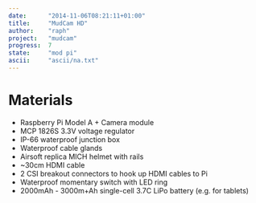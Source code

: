 ```yaml
---
date:      "2014-11-06T08:21:11+01:00"
title:     "MudCam HD"
author:    "raph"
project:   "mudcam"
progress:  7
state:     "mod pi"
ascii:     "ascii/na.txt"
---
```

# Materials
* Raspberry Pi Model A + Camera module
* MCP 1826S 3.3V voltage regulator
* IP-66 waterproof junction box
* Waterproof cable glands
* Airsoft replica MICH helmet with rails
* ~30cm HDMI cable
* 2 CSI breakout connectors to hook up HDMI cables to Pi
* Waterproof momentary switch with LED ring
* 2000mAh - 3000m+Ah single-cell 3.7C LiPo battery (e.g. for tablets)
